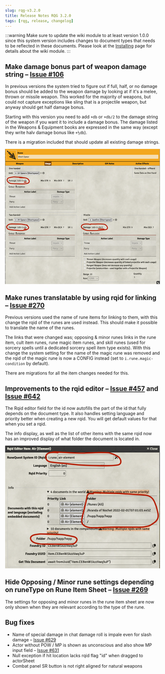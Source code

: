 ```yaml
---
slug: rqg-v3.2.0
title: Release Notes RQG 3.2.0
tags: [rqg, release, changelog]
---
```


:::warning Make sure to update the wiki module to at least version 1.0.0 since this system version
includes changes to document types that needs to be reflected in these documents. Please look at the
[Installing](/docs/getting-started/installing) page for details about the wiki module. :::

## Make damage bonus part of weapon damage string – [Issue #106](https://github.com/sun-dragon-cult/fvtt-system-rqg/issues/106)

In previous versions the system tried to figure out if full, half, or no damage bonus should be
added to the weapon damage by looking at if it's a melee, thrown or missile weapon. This worked for
the majority of weapons, but could not capture exceptions like sling that is a projectile weapon,
but anyway should get half damage bonus.

Starting with this version you need to add `+db` or `+db/2` to the damage string of the weapon if
you want it to include a damage bonus. The damage listed in the Weapons & Equipment books are
expressed in the same way (except they write halv damage bonus like `+½db`).

There is a migration included that should update all existing damage strings.

![](weapon-db.png)

## Make runes translatable by using rqid for linking – [Issue #270](https://github.com/sun-dragon-cult/fvtt-system-rqg/issues/270)

Previous versions used the name of rune items for linking to them, with this change the rqid of the
runes are used instead. This should make it possible to translate the name of the runes.

The links that were changed was; opposing & minor runes links in the rune item, cult item runes,
rune magic item runes, and skill runes (used for sorcery spells until a dedicated sorcery spell item
type exists). With this change the system setting for the name of the magic rune was removed and the
rqid of the magic rune is now a CONFIG instead (set to `i.rune.magic-condition` by default).

There are migrations for all the item changes needed for this.

## Improvements to the rqid editor – [Issue #457](https://github.com/sun-dragon-cult/fvtt-system-rqg/issues/457) and [Issue #642](https://github.com/sun-dragon-cult/fvtt-system-rqg/issues/642)

The Rqid editor field for the id now autofills the part of the id that fully depends on the document
type. It also handles setting language and priority better when creating a new rqid. You will get
default values for that when you set a rqid.

The info display, as well as the list of other items with the same rqid now has an improved display
of what folder the document is located in.

![](rqid-editor.png)

## Hide Opposing / Minor rune settings depending on runeType on Rune Item Sheet – [Issue #269](https://github.com/sun-dragon-cult/fvtt-system-rqg/issues/269)

The settings for opposing and minor runes in the rune item sheet are now only shown when they are
relevant according to the type of the rune.

## Bug fixes

- Name of special damage in chat damage roll is impale even for slash damage –
  [Issue #629](https://github.com/sun-dragon-cult/fvtt-system-rqg/issues/629)
- Actor without POW / MP is shown as unconscious and also show MP input field –
  [Issue #631](https://github.com/sun-dragon-cult/fvtt-system-rqg/issues/631)
- Null exception if hit location lacks rqid flag "id" when dragged to actorSheet
- Combat panel SR button is not right aligned for natural weapons
